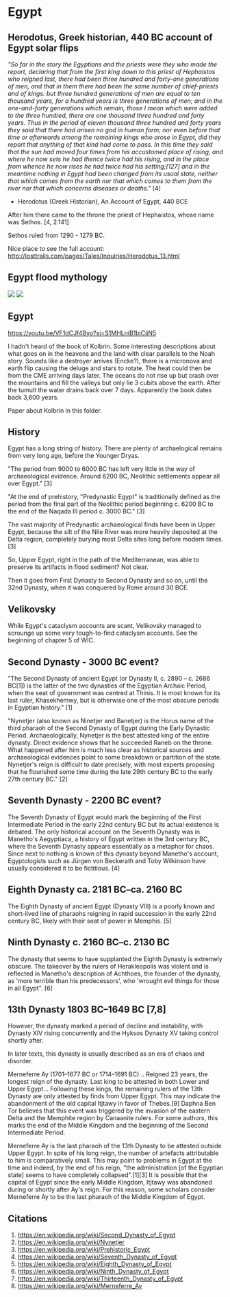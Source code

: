 # Egypt

## Herodotus, Greek historian, 440 BC account of Egypt solar flips

*"So far in the story the Egyptians and the priests were they who made the report, declaring that from the first king down to this priest of Hephaistos who reigned last, there had been three hundred and forty-one generations of men, and that in them there had been the same number of chief-priests and of kings: but three hundred generations of men are equal to ten thousand years, for a hundred years is three generations of men; and in the one-and-forty generations which remain, those I mean which were added to the three hundred, there are one thousand three hundred and forty years. Thus in the period of eleven thousand three hundred and forty years they said that there had arisen no god in human form; nor even before that time or afterwards among the remaining kings who arose in Egypt, did they report that anything of that kind had come to pass. In this time they said that the sun had moved four times from his accustomed place of rising, and where he now sets he had thence twice had his rising, and in the place from whence he now rises he had twice had his setting;[127] and in the meantime nothing in Egypt had been changed from its usual state, neither that which comes from the earth nor that which comes to them from the river nor that which concerns diseases or deaths."* [4]

- Herodotus (Greek Historian), An Account of Egypt, 440 BCE

After him there came to the throne the priest of Hephaistos, whose name was Sethos. [4, 2.141]

Sethos ruled from 1290 - 1279 BC.

Nice place to see the full account: http://losttrails.com/pages/Tales/Inquiries/Herodotus_13.html

## Egypt flood mythology

![](img/egypt-flood-myth.jpg)
![](img/egypt-excerpt-book.png)

## Egypt

https://youtu.be/VF1dCJf4Byo?si=S1MHLniB1biCijN5

I hadn't heard of the book of Kolbrin. Some interesting descriptions about what goes on in the heavens and the land with clear parallels to the Noah story. Sounds like a destroyer arrives (Encke?), there is a micronova and earth flip causing the deluge and stars to rotate. The heat could then be from the CME arriving days later. The oceans do not rise up but crash over the mountains and fill the valleys but only lie 3 cubits above the earth. After the tumult the water drains back over 7 days. Apparently the book dates back 3,600 years.

Paper about Kolbrin in this folder.

## History

Egypt has a long string of history. There are plenty of archaelogical remains from very long ago, before the Younger Dryas.

"The period from 9000 to 6000 BC has left very little in the way of archaeological evidence. Around 6200 BC, Neolithic settlements appear all over Egypt." [3]

"At the end of prehistory, "Predynastic Egypt" is traditionally defined as the period from the final part of the Neolithic period beginning c. 6200 BC to the end of the Naqada III period c. 3000 BC." [3]

The vast majority of Predynastic archaeological finds have been in Upper Egypt, because the silt of the Nile River was more heavily deposited at the Delta region, completely burying most Delta sites long before modern times. [3]

So, Upper Egypt, right in the path of the Mediterranean, was able to preserve its artifacts in flood sediment? Not clear.

Then it goes from First Dynasty to Second Dynasty and so on, until the 32nd Dynasty, when it was conquered by Rome around 30 BCE.

## Velikovsky

While Egypt's cataclysm accounts are scant, Velikovsky managed to scrounge up some very tough-to-find cataclysm accounts. See the beginning of chapter 5 of WIC.

## Second Dynasty - 3000 BC event?

"The Second Dynasty of ancient Egypt (or Dynasty II, c. 2890 – c. 2686 BC[1]) is the latter of the two dynasties of the Egyptian Archaic Period, when the seat of government was centred at Thinis. It is most known for its last ruler, Khasekhemwy, but is otherwise one of the most obscure periods in Egyptian history." [1]

"Nynetjer (also known as Ninetjer and Banetjer) is the Horus name of the third pharaoh of the Second Dynasty of Egypt during the Early Dynastic Period. Archaeologically, Nynetjer is the best attested king of the entire dynasty. Direct evidence shows that he succeeded Raneb on the throne. What happened after him is much less clear as historical sources and archaeological evidences point to some breakdown or partition of the state. Nynetjer's reign is difficult to date precisely, with most experts proposing that he flourished some time during the late 29th century BC to the early 27th century BC." [2]

## Seventh Dynasty - 2200 BC event?

The Seventh Dynasty of Egypt would mark the beginning of the First Intermediate Period in the early 22nd century BC but its actual existence is debated. The only historical account on the Seventh Dynasty was in Manetho's Aegyptiaca, a history of Egypt written in the 3rd century BC, where the Seventh Dynasty appears essentially as a metaphor for chaos. Since next to nothing is known of this dynasty beyond Manetho's account, Egyptologists such as Jürgen von Beckerath and Toby Wilkinson have usually considered it to be fictitious. [4]

## Eighth Dynasty ca. 2181 BC–ca. 2160 BC

The Eighth Dynasty of ancient Egypt (Dynasty VIII) is a poorly known and short-lived line of pharaohs reigning in rapid succession in the early 22nd century BC, likely with their seat of power in Memphis. [5]

## Ninth Dynasty c. 2160 BC–c. 2130 BC

The dynasty that seems to have supplanted the Eighth Dynasty is extremely obscure. The takeover by the rulers of Herakleopolis was violent and is reflected in Manetho's description of Achthoes, the founder of the dynasty, as 'more terrible than his predecessors', who 'wrought evil things for those in all Egypt". [6]

## 13th Dynasty 1803 BC–1649 BC [7,8]

However, the dynasty marked a period of decline and instability, with Dynasty XIV rising concurrently and the Hyksos Dynasty XV taking control shortly after.

In later texts, this dynasty is usually described as an era of chaos and disorder.

Merneferre Ay (1701–1677 BC or 1714–1691 BC) .. Reigned 23 years, the longest reign of the dynasty. Last king to be attested in both Lower and Upper Egypt... Following these kings, the remaining rulers of the 13th Dynasty are only attested by finds from Upper Egypt. This may indicate the abandonment of the old capital Itjtawy in favor of Thebes.[9] Daphna Ben Tor believes that this event was triggered by the invasion of the eastern Delta and the Memphite region by Canaanite rulers. For some authors, this marks the end of the Middle Kingdom and the beginning of the Second Intermediate Period.

Merneferre Ay is the last pharaoh of the 13th Dynasty to be attested outside Upper Egypt. In spite of his long reign, the number of artefacts attributable to him is comparatively small. This may point to problems in Egypt at the time and indeed, by the end of his reign, "the administration [of the Egyptian state] seems to have completely collapsed".[1][3] It is possible that the capital of Egypt since the early Middle Kingdom, Itjtawy was abandoned during or shortly after Ay's reign. For this reason, some scholars consider Merneferre Ay to be the last pharaoh of the Middle Kingdom of Egypt.

## Citations

1. https://en.wikipedia.org/wiki/Second_Dynasty_of_Egypt
2. https://en.wikipedia.org/wiki/Nynetjer
3. https://en.wikipedia.org/wiki/Prehistoric_Egypt
4. https://en.wikipedia.org/wiki/Seventh_Dynasty_of_Egypt
5. https://en.wikipedia.org/wiki/Eighth_Dynasty_of_Egypt
6. https://en.wikipedia.org/wiki/Ninth_Dynasty_of_Egypt
7. https://en.wikipedia.org/wiki/Thirteenth_Dynasty_of_Egypt
8. https://en.wikipedia.org/wiki/Merneferre_Ay